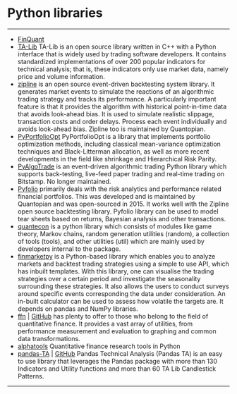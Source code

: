 # Python libraries
***
- [FinQuant](https://github.com/fmilthaler/FinQuant)
- [TA-Lib](https://www.ta-lib.org/) TA-Lib is an open source library written in C++ with a Python interface that is widely used by trading software developers. It contains standardized implementations of over 200 popular indicators for technical analysis; that is, these indicators only use market data, namely price and volume information.
- [zipline](https://github.com/quantopian/zipline) is an open source event-driven backtesting system library. It generates market events to simulate the reactions of an algorithmic trading strategy and tracks its performance. A particularly important feature is that it provides the algorithm with historical point-in-time data that avoids look-ahead bias. It is used to simulate realistic slippage, transaction costs and order delays. Process each event individually and avoids look-ahead bias. Zipline too is maintained by Quantopian.
- [PyPortfolioOpt](https://github.com/robertmartin8/PyPortfolioOpt) PyPortfolioOpt is a library that implements portfolio optimization methods, including classical mean-variance optimization techniques and Black-Litterman allocation, as well as more recent developments in the field like shrinkage and Hierarchical Risk Parity.
- [PyAlgoTrade](https://github.com/gbeced/pyalgotrade) is an event-driven algorithmic trading Python library which supports back-testing, live-feed paper trading and real-time trading on Bitstamp. No longer maintained.
- [Pyfolio](https://github.com/quantopian/pyfolio) primarily deals with the risk analytics and performance related financial portfolios. This was developed and is maintained by Quantopian and was open-sourced in 2015. It works well with the Zipline open source backtesting library. Pyfolio library can be used to model tear sheets based on returns, Bayesian analysis and other transactions.
- [quantecon](https://pypi.org/project/quantecon/) is a python library which consists of modules like game theory, Markov chains, random generation utilities (random), a collection of tools (tools), and other utilities (util) which are mainly used by developers internal to the package.
- [finmarketpy](https://github.com/cuemacro/finmarketpy) is a Python-based library which enables you to analyze markets and backtest trading strategies using a simple to use API, which has inbuilt templates. With this library, one can visualise the trading strategies over a certain period and investigate the seasonality surrounding these strategies. It also allows the users to conduct surveys around specific events corresponding the data under consideration. An in-built calculator can be used to assess how volatile the targets are. It depends on pandas and NumPy libraries.
- [ffn](https://pmorissette.github.io/ffn/) | [GitHub](https://github.com/pmorissette/ffn) has plenty to offer to those who belong to the field of quantitative finance. It provides a vast array of utilities, from performance measurement and evaluation to graphing and common data transformations.
- [alphatools](https://github.com/marketneutral/alphatools) Quantitative finance research tools in Python
- [pandas-TA](https://twopirllc.github.io/pandas-ta/) | [GitHub](https://github.com/twopirllc/pandas-ta) Pandas Technical Analysis (Pandas TA) is an easy to use library that leverages the Pandas package with more than 130 Indicators and Utility functions and more than 60 TA Lib Candlestick Patterns. 
***

